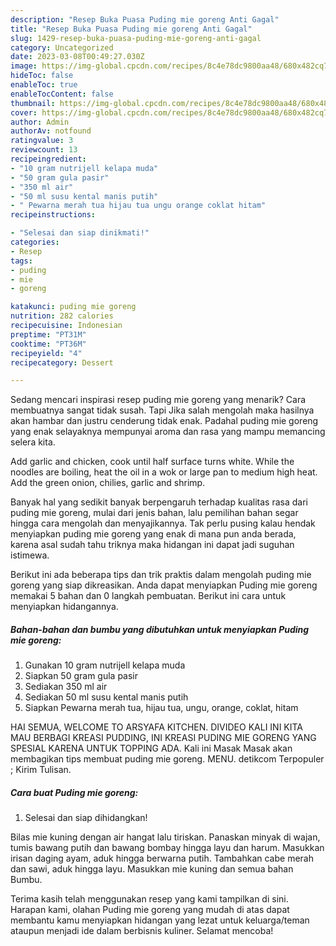 ```yaml
---
description: "Resep Buka Puasa Puding mie goreng Anti Gagal"
title: "Resep Buka Puasa Puding mie goreng Anti Gagal"
slug: 1429-resep-buka-puasa-puding-mie-goreng-anti-gagal
category: Uncategorized
date: 2023-03-08T00:49:27.030Z
image: https://img-global.cpcdn.com/recipes/8c4e78dc9800aa48/680x482cq70/puding-mie-goreng-foto-resep-utama.jpg
hideToc: false
enableToc: true
enableTocContent: false
thumbnail: https://img-global.cpcdn.com/recipes/8c4e78dc9800aa48/680x482cq70/puding-mie-goreng-foto-resep-utama.jpg
cover: https://img-global.cpcdn.com/recipes/8c4e78dc9800aa48/680x482cq70/puding-mie-goreng-foto-resep-utama.jpg
author: Admin
authorAv: notfound
ratingvalue: 3
reviewcount: 13
recipeingredient:
- "10 gram nutrijell kelapa muda"
- "50 gram gula pasir"
- "350 ml air"
- "50 ml susu kental manis putih"
- " Pewarna merah tua hijau tua ungu orange coklat hitam"
recipeinstructions:

- "Selesai dan siap dinikmati!"
categories:
- Resep
tags:
- puding
- mie
- goreng

katakunci: puding mie goreng 
nutrition: 282 calories
recipecuisine: Indonesian
preptime: "PT31M"
cooktime: "PT36M"
recipeyield: "4"
recipecategory: Dessert

---
```



Sedang mencari inspirasi resep puding mie goreng yang menarik? Cara membuatnya sangat tidak susah. Tapi Jika salah mengolah maka hasilnya akan hambar dan justru cenderung tidak enak. Padahal puding mie goreng yang enak selayaknya mempunyai aroma dan rasa yang mampu memancing selera kita.


Add garlic and chicken, cook until half surface turns white. While the noodles are boiling, heat the oil in a wok or large pan to medium high heat. Add the green onion, chilies, garlic and shrimp.

Banyak hal yang sedikit banyak berpengaruh terhadap kualitas rasa dari puding mie goreng, mulai dari jenis bahan, lalu pemilihan bahan segar hingga cara mengolah dan menyajikannya. Tak perlu pusing kalau hendak menyiapkan puding mie goreng yang enak di mana pun anda berada, karena asal sudah tahu triknya maka hidangan ini dapat jadi suguhan istimewa.


Berikut ini ada beberapa tips dan trik praktis dalam mengolah puding mie goreng yang siap dikreasikan. Anda dapat menyiapkan Puding mie goreng memakai 5 bahan dan 0 langkah pembuatan. Berikut ini cara untuk menyiapkan hidangannya.

<!--inarticleads1-->

##### Bahan-bahan dan bumbu yang dibutuhkan untuk menyiapkan Puding mie goreng:

1. Gunakan 10 gram nutrijell kelapa muda
1. Siapkan 50 gram gula pasir
1. Sediakan 350 ml air
1. Sediakan 50 ml susu kental manis putih
1. Siapkan  Pewarna merah tua, hijau tua, ungu, orange, coklat, hitam


HAI SEMUA, WELCOME TO ARSYAFA KITCHEN. DIVIDEO KALI INI KITA MAU BERBAGI KREASI PUDDING, INI KREASI PUDING MIE GORENG YANG SPESIAL KARENA UNTUK TOPPING ADA. Kali ini Masak Masak akan membagikan tips membuat puding mie goreng. MENU. detikcom Terpopuler ; Kirim Tulisan. 

<!--inarticleads2-->

##### Cara buat Puding mie goreng:


1. Selesai dan siap dihidangkan!

Bilas mie kuning dengan air hangat lalu tiriskan. Panaskan minyak di wajan, tumis bawang putih dan bawang bombay hingga layu dan harum. Masukkan irisan daging ayam, aduk hingga berwarna putih. Tambahkan cabe merah dan sawi, aduk hingga layu. Masukkan mie kuning dan semua bahan Bumbu. 

Terima kasih telah menggunakan resep yang kami tampilkan di sini. Harapan kami, olahan Puding mie goreng yang mudah di atas dapat membantu kamu menyiapkan hidangan yang lezat untuk keluarga/teman ataupun menjadi ide dalam berbisnis kuliner. Selamat mencoba!
